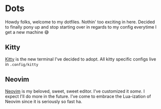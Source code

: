 # Dots

Howdy folks, welcome to my dotfiles. Nothin' too exciting in here. Decided to finally pony up and stop starting over in regards to my config everytime I get a new machine :sweat_smile: 

## Kitty

[Kitty](https://sw.kovidgoyal.net/kitty/) is the new terminal I've decided to adopt. All kitty specific configs live in `.config/kitty`

## Neovim

[Neovim](https://neovim.io/) is my beloved, sweet, sweet editor. I've customized it _some_. I expect I'll do more in the future. I've come to embrace the Lua-ization of Neovim since it is seriously so fast ha.
